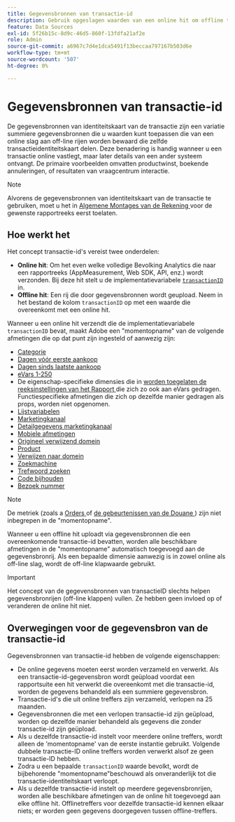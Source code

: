 ```yaml
---
title: Gegevensbronnen van transactie-id
description: Gebruik opgeslagen waarden van een online hit om offline treffers die een transactie-id delen, te verrijken.
feature: Data Sources
exl-id: 5f26b15c-8d9c-46d5-860f-13fdfa21af2e
role: Admin
source-git-commit: a6967c7d4e1dca5491f13beccaa797167b503d6e
workflow-type: tm+mt
source-wordcount: '507'
ht-degree: 0%

---
```


# Gegevensbronnen van transactie-id

De gegevensbronnen van identiteitskaart van de transactie zijn een variatie summiere gegevensbronnen die u waarden kunt toepassen die van een online slag aan off-line rijen worden bewaard die zelfde transactieidentiteitskaart delen. Deze benadering is handig wanneer u een transactie online vastlegt, maar later details van een ander systeem ontvangt. De primaire voorbeelden omvatten productwinst, boekende annuleringen, of resultaten van vraagcentrum interactie.

>[!NOTE]
>
>Alvorens de gegevensbronnen van identiteitskaart van de transactie te gebruiken, moet u het in [ Algemene Montages van de Rekening ](/help/admin/tools/manage-rs/edit-settings/general/general-acct-settings-admin.md) voor de gewenste rapportreeks eerst toelaten.

## Hoe werkt het

Het concept transactie-id&#39;s vereist twee onderdelen:

* **Online hit**: Om het even welke volledige Bevolking Analytics die naar een rapportreeks (AppMeasurement, Web SDK, API, enz.) wordt verzonden. Bij deze hit stelt u de implementatievariabele [`transactionID`](/help/implement/vars/page-vars/transactionid.md) in.
* **Offline hit**: Een rij die door gegevensbronnen wordt geupload. Neem in het bestand de kolom `transactionID` op met een waarde die overeenkomt met een online hit.

Wanneer u een online hit verzendt die de implementatievariabele `transactionID` bevat, maakt Adobe een &quot;momentopname&quot; van de volgende afmetingen die op dat punt zijn ingesteld of aanwezig zijn:

* [Categorie](/help/components/dimensions/category.md)
* [Dagen vóór eerste aankoop](/help/components/dimensions/days-before-first-purchase.md)
* [Dagen sinds laatste aankoop](/help/components/dimensions/days-since-last-purchase.md)
* [eVars 1-250](/help/components/dimensions/evar.md)
* De eigenschap-specifieke dimensies die in [ worden toegelaten de reeksinstellingen van het Rapport ](/help/admin/tools/manage-rs/report-suites-admin.md) die zich zo ook aan eVars gedragen. Functiespecifieke afmetingen die zich op dezelfde manier gedragen als props, worden niet opgenomen.
* [Lijstvariabelen](/help/implement/vars/page-vars/list.md)
* [Marketingkanaal](/help/components/dimensions/marketing-channel.md)
* [Detailgegevens marketingkanaal](/help/components/dimensions/marketing-detail.md)
* [Mobiele afmetingen](/help/components/dimensions/mobile-dimensions.md)
* [Origineel verwijzend domein](/help/components/dimensions/original-referring-domain.md)
* [Product](/help/components/dimensions/product.md)
* [Verwijzen naar domein](/help/components/dimensions/referring-domain.md)
* [Zoekmachine](/help/components/dimensions/search-engine.md)
* [Trefwoord zoeken](/help/components/dimensions/search-keyword.md)
* [Code bijhouden](/help/components/dimensions/tracking-code.md)
* [Bezoek nummer](/help/components/dimensions/visit-number.md)

>[!NOTE]
>
>De metriek (zoals a [ Orders ](/help/components/metrics/orders.md) of [ de gebeurtenissen van de Douane ](/help/components/metrics/custom-events.md)) zijn niet inbegrepen in de &quot;momentopname&quot;.

Wanneer u een offline hit uploadt via gegevensbronnen die een overeenkomende transactie-id bevatten, worden alle beschikbare afmetingen in de &quot;momentopname&quot; automatisch toegevoegd aan de gegevensbronrij. Als een bepaalde dimensie aanwezig is in zowel online als off-line slag, wordt de off-line klapwaarde gebruikt.

>[!IMPORTANT]
>
>Het concept van de gegevensbronnen van transactieID slechts helpen gegevensbronrijen (off-line klappen) vullen. Ze hebben geen invloed op of veranderen de online hit niet.

## Overwegingen voor de gegevensbron van de transactie-id

Gegevensbronnen van transactie-id hebben de volgende eigenschappen:

* De online gegevens moeten eerst worden verzameld en verwerkt. Als een transactie-id-gegevensbron wordt geüpload voordat een rapportsuite een hit verwerkt die overeenkomt met die transactie-id, worden de gegevens behandeld als een summiere gegevensbron.
* Transactie-id&#39;s die uit online treffers zijn verzameld, verlopen na 25 maanden.
* Gegevensbronnen die met een verlopen transactie-id zijn geüpload, worden op dezelfde manier behandeld als gegevens die zonder transactie-id zijn geüpload.
* Als u dezelfde transactie-id instelt voor meerdere online treffers, wordt alleen de &#39;momentopname&#39; van de eerste instantie gebruikt. Volgende dubbele transactie-ID online treffers worden verwerkt alsof ze geen transactie-ID hebben.
* Zodra u een bepaalde `transactionID` waarde bevolkt, wordt de bijbehorende &quot;momentopname&quot;beschouwd als onveranderlijk tot die transactie-identiteitskaart verloopt.
* Als u dezelfde transactie-id instelt op meerdere gegevensbronrijen, worden alle beschikbare afmetingen van de online hit toegevoegd aan elke offline hit. Offlinetreffers voor dezelfde transactie-id kennen elkaar niets; er worden geen gegevens doorgegeven tussen offline-treffers.
